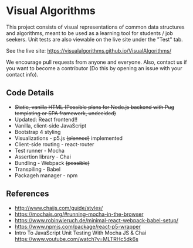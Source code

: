 # Visual Algorithms

This project consists of visual representations of common data structures and algorithms, meant to be used as a learning tool for students / job seekers. Unit tests are also viewable on the live site under the "Test" tab.

See the live site: <https://visualalgorithms.github.io/VisualAlgorithms/>

We encourage pull requests from anyone and everyone. Also, contact us if you want to become a contributor (Do this by opening an issue with your contact info).

## Code Details

- ~~Static, vanilla HTML (Possible plans for Node.js backend with Pug templating or SPA framework, undecided)~~
- Updated: React frontend!!
- Vanilla, client-side JavaScript
- Bootstrap 4 styling
- Visualizations - p5.js ~~(planned)~~ implemented
- Client-side routing - react-router
- Test runner - Mocha
- Assertion library - Chai
- Bundling - Webpack ~~(possible)~~
- Transpiling - Babel
- Packageh manager - npm

## References

- <http://www.chaijs.com/guide/styles/>
- <https://mochajs.org/#running-mocha-in-the-browser>
- <https://www.robinwieruch.de/minimal-react-webpack-babel-setup/>
- <https://www.npmjs.com/package/react-p5-wrapper>
- Intro To JavaScript Unit Testing With Mocha JS & Chai
      <https://www.youtube.com/watch?v=MLTRHc5dk6s>
